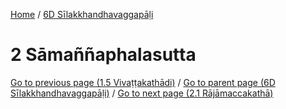 
[Home](/) / [6D Sīlakkhandhavaggapāḷi](../6D.md)

# 2 Sāmaññaphalasutta


[Go to previous page (1.5 Vivaṭṭakathādi)](1/1.5.md) / [Go to parent page (6D Sīlakkhandhavaggapāḷi)](0.md) / [Go to next page (2.1 Rājāmaccakathā)](2/2.1.md)



